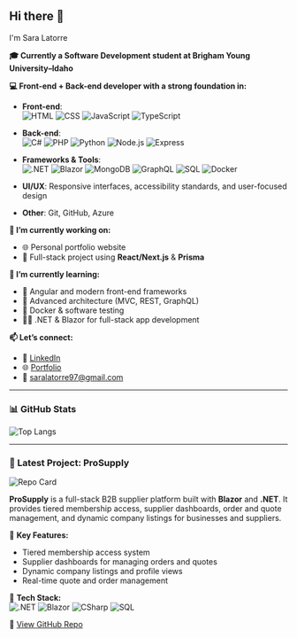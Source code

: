 <h2>Hi there 👋</h2>
I'm Sara Latorre

__🎓 Currently a Software Development student at Brigham Young University–Idaho__

__💻 Front-end + Back-end developer with a strong foundation in:__

- **Front-end**:  
  ![HTML](https://img.shields.io/badge/HTML5-E34F26?style=for-the-badge&logo=html5&logoColor=white) ![CSS](https://img.shields.io/badge/CSS3-1572B6?style=for-the-badge&logo=css3&logoColor=white) ![JavaScript](https://img.shields.io/badge/JavaScript-F7DF1E?style=for-the-badge&logo=javascript&logoColor=black) ![TypeScript](https://img.shields.io/badge/TypeScript-3178C6?style=for-the-badge&logo=typescript&logoColor=white)  

- **Back-end**:  
  ![C#](https://img.shields.io/badge/C%23-239120?style=for-the-badge&logo=c-sharp&logoColor=white) ![PHP](https://img.shields.io/badge/PHP-777BB4?style=for-the-badge&logo=php&logoColor=white) ![Python](https://img.shields.io/badge/Python-3776AB?style=for-the-badge&logo=python&logoColor=white) ![Node.js](https://img.shields.io/badge/Node.js-339933?style=for-the-badge&logo=nodedotjs&logoColor=white) ![Express](https://img.shields.io/badge/Express.js-000000?style=for-the-badge&logo=express&logoColor=white)

- **Frameworks & Tools**:  
  ![.NET](https://img.shields.io/badge/.NET-512BD4?style=for-the-badge&logo=dotnet&logoColor=white) ![Blazor](https://img.shields.io/badge/Blazor-9440fa?style=for-the-badge&logo=blazor&logoColor=white) ![MongoDB](https://img.shields.io/badge/MongoDB-47A248?style=for-the-badge&logo=mongodb&logoColor=white) ![GraphQL](https://img.shields.io/badge/GraphQL-E10098?style=for-the-badge&logo=graphql&logoColor=white) ![SQL](https://img.shields.io/badge/SQL-4479A1?style=for-the-badge&logo=postgresql&logoColor=white) ![Docker](https://img.shields.io/badge/Docker-2496ED?style=for-the-badge&logo=docker&logoColor=white)

- **UI/UX**: Responsive interfaces, accessibility standards, and user-focused design  
- **Other**: Git, GitHub, Azure

__🔭 I’m currently working on:__
- 🌐 Personal portfolio website  
- 💼 Full-stack project using **React/Next.js** & **Prisma**  

__🌱 I’m currently learning:__
- 🔧 Angular and modern front-end frameworks  
- 🧠 Advanced architecture (MVC, REST, GraphQL)  
- 🐳 Docker & software testing  
- 👩‍💻 .NET & Blazor for full-stack app development

__📫 Let’s connect:__  
- 💼 [LinkedIn](https://www.linkedin.com/in/sara-latorremurcia/)  
- 🌐 [Portfolio](https://saraltr-portfolio.vercel.app/) 
- 📧 [saralatorre97@gmail.com](mailto:saralatorre97@gmail.com)

---
### 📊 GitHub Stats

![Top Langs](https://github-readme-stats.vercel.app/api/top-langs/?username=saraltr&layout=compact&theme=default)

---

### 🚀 Latest Project: ProSupply

![Repo Card](https://github-readme-stats.vercel.app/api/pin/?username=saraltr&repo=ProSupply)

**ProSupply** is a full-stack B2B supplier platform built with **Blazor** and **.NET**. It provides tiered membership access, supplier dashboards, order and quote management, and dynamic company listings for businesses and suppliers.

🔑 **Key Features:**
- Tiered membership access system
- Supplier dashboards for managing orders and quotes
- Dynamic company listings and profile views
- Real-time quote and order management

🔧 **Tech Stack:**  
![.NET](https://img.shields.io/badge/.NET-512BD4?style=for-the-badge&logo=dotnet&logoColor=white)
![Blazor](https://img.shields.io/badge/Blazor-9440fa?style=for-the-badge&logo=blazor&logoColor=white)
![CSharp](https://img.shields.io/badge/C%23-239120?style=for-the-badge&logo=c-sharp&logoColor=white)
![SQL](https://img.shields.io/badge/SQL-4479A1?style=for-the-badge&logo=postgresql&logoColor=white)

🔗 [View GitHub Repo](https://github.com/saraltr/ProSupply)




<!--
**saraltr/saraltr** is a ✨ _special_ ✨ repository because its `README.md` (this file) appears on your GitHub profile.

Here are some ideas to get you started:

- 🔭 I’m currently working on ...
- 🌱 I’m currently learning ...
- 👯 I’m looking to collaborate on ...
- 🤔 I’m looking for help with ...
- 💬 Ask me about ...
- 📫 How to reach me: ...
- 😄 Pronouns: ...
- ⚡ Fun fact: ...
-->
